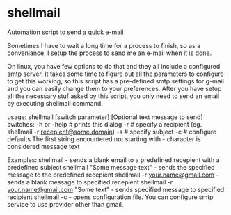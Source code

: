 # shellmail
Automation script to send a quick e-mail

Sometimes I have to wait a long time for a process to finish, so as a conveniance, 
I setup the process to send me an e-mail when it is done.

On linux, you have few options to do that and they all include a configured smtp server.
It takes some time to figure out all the parameters to configure to get this working, 
so this script has a pre-defined smtp settings for g-mail and you can easily change them 
to your preferences. After you have setup all the necessary stuf asked by this script, 
you only need to send an email by executing shellmail command. 

usage:
	shellmail [switch parameter] [Optional text message to send]
switches:
	-h or -help	# prints this dialog
	-r		# specify a recipient (eg. shellmail -r recepient@some.domain)
	-s		# specify subject
	-c		# configure defaults
	The first string encountered not starting with - character is considered message text
	
Examples: 
	shellmail										- sends a blank email to a predefined recepient with a predefined subject
	shellmail "Some message text"					- sends the specified message to the predefined recepient
	shellmail -r your.name@gmail.com				- sends a blank message to specified recepient
	shellmail -r your.name@gmail.com "Some text" 	- sends specified message to specified recipient
	shellmail -c									- opens configuration file. You can configure smtp service to use provider other than gmail. 

	
	
